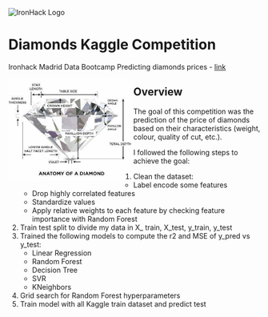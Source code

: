 ![IronHack Logo](https://s3-eu-west-1.amazonaws.com/ih-materials/uploads/upload_d5c5793015fec3be28a63c4fa3dd4d55.png)

# Diamonds Kaggle Competition
Ironhack Madrid Data Bootcamp
Predicting diamonds prices - [link](https://www.kaggle.com/c/diamonds0819/)


<img style="float: left;" src="images/diamond.jpg" width="250">

## Overview

The goal of this competition was the prediction of the price of diamonds based on their characteristics (weight, colour, quality of cut, etc.).

I followed the following steps to achieve the goal:
1. Clean the dataset:
    - Label encode some features 
    - Drop highly correlated features
    - Standardize values
    - Apply relative weights to each feature by checking feature importance with Random Forest
2. Train test split to divide my data in X_ train, X_test, y_train, y_test
3. Trained the following models to compute the r2 and MSE of y_pred vs y_test:
    - Linear Regression
    - Random Forest
    - Decision Tree
    - SVR
    - KNeighbors
3. Grid search for Random Forest hyperparameters
4. Train model with all Kaggle train dataset and predict test


